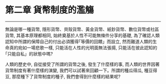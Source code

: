 # 第二章 貨幣制度的濫觴

---

無論是哪一種貨幣, 隱形貨幣、貝殼貨幣、黃金貨幣、紙鈔貨幣、數位貨幣或社區貨幣, 其基本原理都相同, 始終奠基於人性不可能無條件分享的基礎, 為了確認人類認知中所謂的保障自己的付出必須獲得｢等價的回饋」而設立, 然而難道人類的生命真的宛如一場悲歌一樣, 只能活在人性的光明面無法張揚, 只能活在彼此認知的｢只能自私」的狀態中嗎? 

人類的歷史中, 自從接受了所謂的貨幣之後, 發生了什麼樣的事, 而人類的世界因著貨幣制度有著什麼樣的演變, 我們可以試著來回顧一下。所謂的種瓜得瓜, 種豆得豆, 那麼種下了貨幣制度的種子, 我們會得到什麼樣的結果呢?

